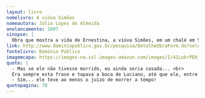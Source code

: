 ```yaml
---
layout: livro
nomelivro: A viúva Simões
nomeautora: Júlia Lopes de Almeida
anolancamento: 1897
sinopse: |
  Obra que mostra a vida de Ernestina, a viúva Simões, em um chalé em Santa Tereza após a morte do marido. Nesta ficção, descubra a história de uma mulher que transgrediu os valores a imagem da mulher do século XIX. 
link: http://www.dominiopublico.gov.br/pesquisa/DetalheObraForm.do?select_action=&co_obra=7553
fontelivro: Domínio Público
imagemcapa: https://images-na.ssl-images-amazon.com/images/I/41LokrPE6jL._SX311_BO1,204,203,200_.jpg
quote: |
  - Mas se ele não tivesse morrido, eu ainda seria casada... <br>
  Era sempre esta frase e tapava a boca de Luciano, até que ele, entre risonho e agastado, concluía: <br>
  - Sim... ele teve ao menos o juízo de morrer a tempo!
quotepagina: 70
---
```


